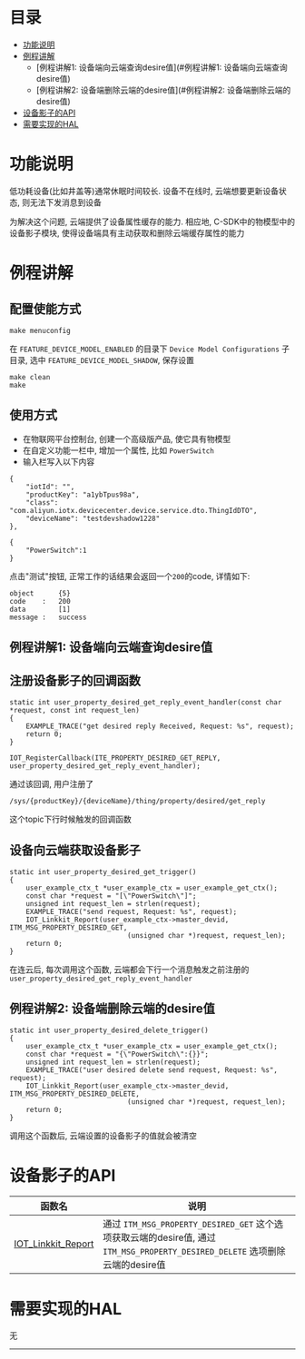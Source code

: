 # <a name="目录">目录</a>
+ [功能说明 ](#功能说明 )
+ [例程讲解](#例程讲解)
    * [例程讲解1: 设备端向云端查询desire值](#例程讲解1: 设备端向云端查询desire值)
    * [例程讲解2: 设备端删除云端的desire值](#例程讲解2: 设备端删除云端的desire值)
+ [设备影子的API](#设备影子的API)
+ [需要实现的HAL](#需要实现的HAL)


# <a name="功能说明 ">功能说明 </a>

低功耗设备(比如井盖等)通常休眠时间较长. 设备不在线时, 云端想要更新设备状态, 则无法下发消息到设备

为解决这个问题, 云端提供了设备属性缓存的能力. 相应地, C-SDK中的物模型中的设备影子模块, 使得设备端具有主动获取和删除云端缓存属性的能力


# <a name="例程讲解">例程讲解</a>

配置使能方式
---

    make menuconfig

在 `FEATURE_DEVICE_MODEL_ENABLED` 的目录下 `Device Model Configurations` 子目录, 选中 `FEATURE_DEVICE_MODEL_SHADOW`, 保存设置

    make clean
    make

使用方式
---

+ 在物联网平台控制台, 创建一个高级版产品, 使它具有物模型
+ 在自定义功能一栏中, 增加一个属性, 比如 `PowerSwitch`
+ 输入栏写入以下内容

```
{
    "iotId": "",
    "productKey": "a1ybTpus98a",
    "class": "com.aliyun.iotx.devicecenter.device.service.dto.ThingIdDTO",
    "deviceName": "testdevshadow1228"
},

{
    "PowerSwitch":1
}
```

点击"测试"按钮, 正常工作的话结果会返回一个`200`的code, 详情如下:

```
object      {5}
code    :   200
data        [1]
message :   success
```

## <a name="例程讲解1: 设备端向云端查询desire值">例程讲解1: 设备端向云端查询desire值</a>

注册设备影子的回调函数
---

    static int user_property_desired_get_reply_event_handler(const char *request, const int request_len)
    {
        EXAMPLE_TRACE("get desired reply Received, Request: %s", request);
        return 0;
    }
    
    IOT_RegisterCallback(ITE_PROPERTY_DESIRED_GET_REPLY, user_property_desired_get_reply_event_handler);

通过该回调, 用户注册了

    /sys/{productKey}/{deviceName}/thing/property/desired/get_reply

这个topic下行时候触发的回调函数

设备向云端获取设备影子
---

    static int user_property_desired_get_trigger()
    {
        user_example_ctx_t *user_example_ctx = user_example_get_ctx();
        const char *request = "[\"PowerSwitch\"]";
        unsigned int request_len = strlen(request);
        EXAMPLE_TRACE("send request, Request: %s", request);
        IOT_Linkkit_Report(user_example_ctx->master_devid, ITM_MSG_PROPERTY_DESIRED_GET,
                                 (unsigned char *)request, request_len);
        return 0;
    }

在连云后, 每次调用这个函数, 云端都会下行一个消息触发之前注册的 `user_property_desired_get_reply_event_handler`

## <a name="例程讲解2: 设备端删除云端的desire值">例程讲解2: 设备端删除云端的desire值</a>

    static int user_property_desired_delete_trigger()
    {
        user_example_ctx_t *user_example_ctx = user_example_get_ctx();
        const char *request = "{\"PowerSwitch\":{}}";
        unsigned int request_len = strlen(request);
        EXAMPLE_TRACE("user desired delete send request, Request: %s", request);
        IOT_Linkkit_Report(user_example_ctx->master_devid, ITM_MSG_PROPERTY_DESIRED_DELETE,
                                 (unsigned char *)request, request_len);
        return 0;
    }

调用这个函数后, 云端设置的设备影子的值就会被清空


# <a name="设备影子的API">设备影子的API</a>

| 函数名                                                                                                                                              | 说明
|-----------------------------------------------------------------------------------------------------------------------------------------------------|-------------------------------------------------------------------------------------------------------------------------
| [IOT_Linkkit_Report](https://code.aliyun.com/edward.yangx/public-docs/wikis/user-guide/linkkit/Prog_Guide/API/Linkkit_Provides#IOT_Linkkit_Report)  | 通过 `ITM_MSG_PROPERTY_DESIRED_GET` 这个选项获取云端的desire值, 通过 `ITM_MSG_PROPERTY_DESIRED_DELETE` 选项删除云端的desire值


# <a name="需要实现的HAL">需要实现的HAL</a>

无

---

